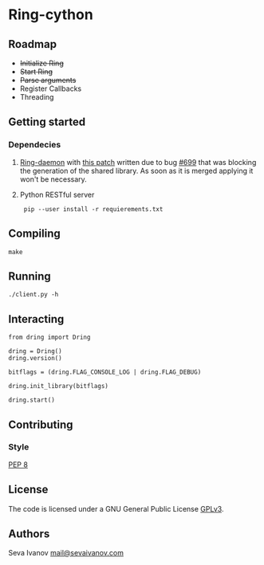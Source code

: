 # Ring-cython

## Roadmap

* ~~Initialize Ring~~
* ~~Start Ring~~
* ~~Parse arguments~~
* Register Callbacks
* Threading

## Getting started

### Dependecies

1. [Ring-daemon](https://gerrit-ring.savoirfairelinux.com/#/admin/projects/ring-daemon) with [this patch](https://gerrit-ring.savoirfairelinux.com/#/c/4327/) written due to bug [#699](https://tuleap.ring.cx/plugins/tracker/?aid=699) that was blocking the generation of the shared library. As soon as it is merged applying it won't be necessary.

2. Python RESTful server

        pip --user install -r requierements.txt

## Compiling 

    make

## Running

    ./client.py -h

## Interacting

    from dring import Dring

    dring = Dring()
    dring.version()

    bitflags = (dring.FLAG_CONSOLE_LOG | dring.FLAG_DEBUG)

    dring.init_library(bitflags)

    dring.start()

## Contributing

### Style

[PEP 8](https://www.python.org/dev/peps/pep-0008)

## License

The code is licensed under a GNU General Public License [GPLv3](http://www.gnu.org/licenses/gpl.html).

## Authors

Seva Ivanov mail@sevaivanov.com

